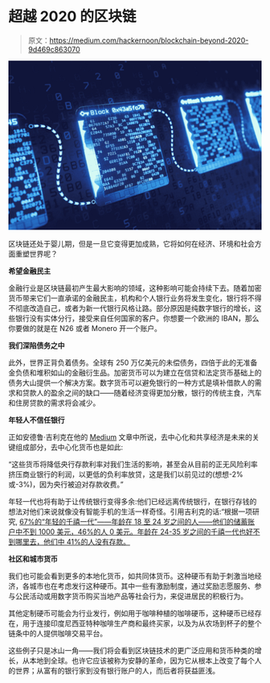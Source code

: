 # 超越 2020 的区块链

> 原文：<https://medium.com/hackernoon/blockchain-beyond-2020-9d469c863070>

![](img/89135f5c9ab1e8d63feffb397f4f0fe1.png)

区块链还处于婴儿期，但是一旦它变得更加成熟，它将如何在经济、环境和社会方面重塑世界呢？

**希望金融民主**

金融行业是区块链最初产生最大影响的领域，这种影响可能会持续下去。随着加密货币带来它们一直承诺的金融民主，机构和个人银行业务将发生变化，银行将不得不彻底改造自己，或者为新一代银行风格让路。部分原因是纯数字银行的增长，这些银行没有实体分行，接受来自任何国家的客户。你想要一个欧洲的 IBAN，那么你要做的就是在 N26 或者 Monero 开一个账户。

**我们深陷债务之中**

此外，世界正背负着债务。全球有 250 万亿美元的未偿债务，四倍于此的无准备金负债和堆积如山的金融衍生品。加密货币可以为建立在信贷和法定货币基础上的债务大山提供一个解决方案。数字货币可以避免银行的一种方式是填补借款人的需求和贷款人的盈余之间的缺口——随着经济变得更加分散，银行的传统主食，汽车和住房贷款的需求将会减少。

**年轻人不信任银行**

正如安德鲁·吉利克在他的 [Medium](/@andrew.gillick/beyond-2020-how-blockchain-is-reshaping-our-economic-environmental-and-social-orders-pt-i-a3abff723227) 文章中所说，去中心化和共享经济是未来的关键组成部分，去中心化货币也是如此:

“这些货币将降低央行存款利率对我们生活的影响，甚至会从目前的正无风险利率挤压商业银行的利润，以更低的负利率放贷，这是我们以前见过的(想想-2%或-3%)，因为央行被迫对存款收费。”

年轻一代也将有助于让传统银行变得多余:他们已经远离传统银行，在银行存钱的想法对他们来说就像没有智能手机的生活一样奇怪。引用吉利克的话:“根据一项研究, [67%的“年轻的千禧一代”——年龄在 18 至 24 岁之间的人——他们的储蓄账户中不到 1000 美元，46%的人 0 美元。年龄在 24-35 岁之间的千禧一代也好不到哪里去，他们中 41%的人没有存款。](https://www.cnbc.com/2017/09/14/how-much-money-the-average-millennial-has-in-savings.html)

**社区和城市货币**

我们也可能会看到更多的本地化货币，如共同体货币。这种硬币有助于刺激当地经济，各城市也在考虑发行这种硬币。其中一些有激励制度，通过奖励志愿服务、参与公民活动或用数字货币购买当地产品等社会行为，来促进居民的积极行为。

其他定制硬币可能会为行业发行，例如用于咖啡种植的咖啡硬币，这种硬币已经存在，用于连接印度尼西亚特种咖啡生产商和最终买家，以及为从农场到杯子的整个链条中的人提供咖啡交易平台。

这些例子只是冰山一角——我们将会看到区块链技术的更广泛应用和货币种类的增长，从本地到全球。也许它应该被称为安静的革命，因为它从根本上改变了每个人的世界；从富有的银行家到没有银行账户的人，而后者将获益匪浅。